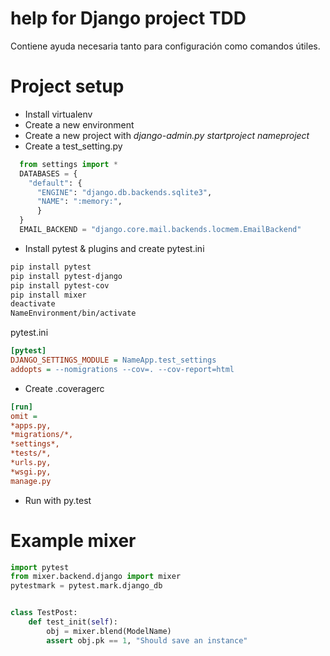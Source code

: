 # help for Django project TDD
Contiene ayuda necesaria tanto para configuración como comandos útiles.

# Project setup
  - Install virtualenv
  - Create a new environment
  - Create a new project with _django-admin.py startproject nameproject_
  - Create a test_setting.py
  ```python
    from settings import *
    DATABASES = {
      "default": {
        "ENGINE": "django.db.backends.sqlite3",
        "NAME": ":memory:",
        }
    }
    EMAIL_BACKEND = "django.core.mail.backends.locmem.EmailBackend"
  ```
  - Install pytest & plugins and create pytest.ini
  ```bash
  pip install pytest
  pip install pytest-django
  pip install pytest-cov
  pip install mixer
  deactivate
  NameEnvironment/bin/activate
  ```
  pytest.ini
  ```ini
  [pytest]
  DJANGO_SETTINGS_MODULE = NameApp.test_settings
  addopts = --nomigrations --cov=. --cov-report=html
  ```
  - Create .coveragerc
  ```ini
  [run]
  omit =
  *apps.py,
  *migrations/*,
  *settings*,
  *tests/*,
  *urls.py,
  *wsgi.py,
  manage.py
  ```
  * Run with py.test
# Example mixer
```python
import pytest
from mixer.backend.django import mixer
pytestmark = pytest.mark.django_db


class TestPost:
    def test_init(self):
        obj = mixer.blend(ModelName)
        assert obj.pk == 1, "Should save an instance"
```
